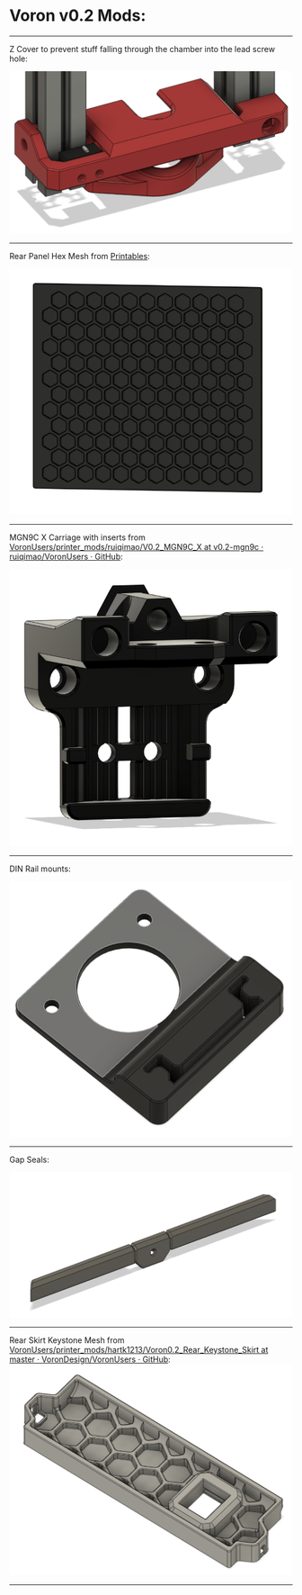 # Voron v0.2 Mods:

---

Z Cover to prevent stuff falling through the chamber into the lead screw hole:

![Z Cover](images/[a]_Z_Cover.png)

---

Rear Panel Hex Mesh from [Printables](https://www.printables.com/model/153997-voron-v01-rear-panel-with-better-cooling):

![](images/Rear_Panel_Hex_Mesh.png)

---

MGN9C X Carriage with inserts from [VoronUsers/printer_mods/ruiqimao/V0.2_MGN9C_X at v0.2-mgn9c · ruiqimao/VoronUsers · GitHub](https://github.com/ruiqimao/VoronUsers/tree/v0.2-mgn9c/printer_mods/ruiqimao/V0.2_MGN9C_X):

![](images/MGN9C_X_Carriage_Inserts.png)

---

DIN Rail mounts:

![](images/DIN_Rail_Mount_x2.png)

---

Gap Seals:

![Gap Seals](images/Gap_Seal.png)

---

Rear Skirt Keystone Mesh from [VoronUsers/printer_mods/hartk1213/Voron0.2_Rear_Keystone_Skirt at master · VoronDesign/VoronUsers · GitHub](https://github.com/VoronDesign/VoronUsers/tree/master/printer_mods/hartk1213/Voron0.2_Rear_Keystone_Skirt):
![](images/Rear_Skirt_Keystone_Mesh.png)

---
